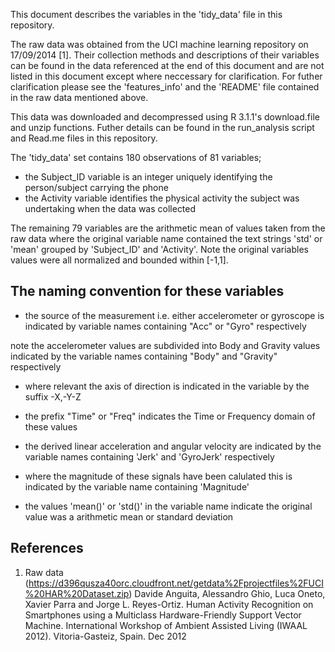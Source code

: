 This document describes the variables in the 'tidy_data' file in this repository.

The raw data was obtained from the UCI machine learning repository on 17/09/2014 [1].
Their collection methods and descriptions of their variables can be found in the data referenced at the end of this document and are not listed in this document except where neccessary for clarification.
For futher clarification please see the 'features_info' and the 'README' file contained in the raw data mentioned above.

This data was downloaded and decompressed using R 3.1.1's  download.file and unzip functions.
Futher details can be found in the run_analysis script and Read.me files in this repository.

The 'tidy_data' set contains 180 observations of 81 variables;
- the Subject_ID variable is an integer uniquely identifying the person/subject carrying the phone
- the Activity variable identifies the physical activity the subject was undertaking when the data was collected

The remaining 79 variables are the arithmetic mean of values taken from the raw data where the original variable name contained the text strings 'std' or 'mean' grouped by 'Subject_ID' and 'Activity'.
Note the original variables values were all normalized and bounded within [-1,1].


The naming convention for these variables
-----------------------------------------

- the source of the measurement i.e. either accelerometer or gyroscope is indicated by variable names containing "Acc" or "Gyro" respectively

note the accelerometer values are subdivided into Body and Gravity values indicated by the variable names containing "Body" and "Gravity" respectively

- where relevant the axis of direction is indicated in the variable by the suffix -X,-Y-Z

- the prefix "Time" or "Freq" indicates the Time or Frequency domain of these values

- the derived linear acceleration and angular velocity are indicated by the variable names containing 'Jerk' and 'GyroJerk' respectively 

- where the magnitude of these signals have been calulated this is indicated by the variable name containing 'Magnitude'

- the values 'mean()' or 'std()' in the variable name indicate the original value was a arithmetic mean or standard deviation 





References
----------

1. Raw data (https://d396qusza40orc.cloudfront.net/getdata%2Fprojectfiles%2FUCI%20HAR%20Dataset.zip)
Davide Anguita, Alessandro Ghio, Luca Oneto, Xavier Parra and Jorge L. Reyes-Ortiz. Human Activity Recognition on Smartphones using a Multiclass Hardware-Friendly Support Vector Machine. International Workshop of Ambient Assisted Living (IWAAL 2012). Vitoria-Gasteiz, Spain. Dec 2012
